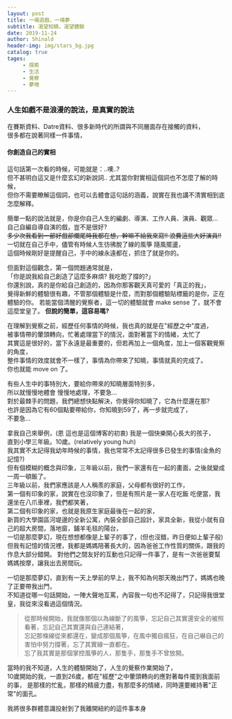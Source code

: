 ```yaml
---
layout: post
title: 一場遊戲，一場夢
subtitle: 渴望知曉，渴望體驗
date: 2019-11-24
author: Shinald
header-img: img/stars_bg.jpg
catalog: true
tages: 
     - 探索
     - 生活
     - 覺察
     - 夢境
---
```



### 人生如戲不是浪漫的說法，是真實的說法  

在賽斯資料、Datre資料、很多新時代的所謂與不同層面存在接觸的資料，  
很多都在說著同樣一件事情，  
#### 你創造自己的實相

這句話第一次看的時候，可能就是：..噢..?  
但不甚明白這又是什麼玄幻的新說詞.. 尤其當你對實相這個詞也不怎麼了解的時候，  
但你不需要瞭解這個詞，也可以去體會這句話的涵義，說實在我也講不清實相到底怎麼解釋。  

簡單一點的說法就是，你是你自己人生的編劇、導演、工作人員、演員、觀眾...  
自己自編自導自演的戲，豈不是很好?  
~~多少次我看到一部好戲卻爛尾時我都在想，幹嘛不給我來寫!! 浪費這些大好演員!!~~  
一切就在自己手中，儘管有時候人生彷彿脫了線的風箏 隨風擺盪，  
這個時候剛好是提醒自己，手中的線永遠都在，抓住了就是你的。  

但面對這個觀念，第一個問題通常就是，  
「你是說我給自己創造了這麼多麻煩? 我吃飽了撐的?」  
你還別說，真的是你給自己創造的，因為你那客觀天真可愛的「真正的我」，  
覺得新鮮的體驗很有趣，不管那個體驗是什麼，而對那個體驗貼標籤的是你，正在體驗的你。
若能當個清醒的覺察者，這一切的體驗就會 make sense 了，就不會這麼堂皇了。
**但說的簡單，這容易嗎?**  

在理解到覺察之前，經歷任何事情的時候，我也真的就是在"經歷之中"度過，  
被事情帶的暈頭轉向，忙著處理當下的情況，面對著當下的情緒，太忙了  
其實這是很好的，當下永遠是最重要的，但若再加上一個角度，加上一個客觀覺察的角度，  
整件事情的效度就會不一樣了，事情為你帶來了知曉，事情就真的完成了。  
你也就能 move on 了。  

有些人生中的事特別大，要給你帶來的知曉層面特別多，  
所以就慢慢地體會 慢慢地處理，不要急...  
對於最棘手的問題，我們總想快點解決，你覺得你知曉了，它為什麼還在那?  
也許是因為它有60個點要帶給你，你知曉到59了，再一步就完成了，  
不要急...  

拿我自己來舉例，(恩 這也是這個博客的初衷)
我是一個快樂開心長大的孩子，  
直到小學三年級。10歲。(relatively young huh)  
我其實不太記得我幼年時候的事情，我也常常不太記得很多已發生的事情(金魚的記憶?)  
但有個模糊的概念與印象，三年級以前，我們一家還有在一起的畫面，之後就變成一周一頓飯了。  
三年級以前，我們家應該是人人稱羨的家庭，父母都有很好的工作，  
第一個有印象的家，說實在也沒印象了，但是有照片是一家人在吃飯 吃便當，我還坐在八爪車裡，我們都笑著，  
第二個有印象的家，也就是我原生家庭最後在一起的家，  
新買的大學園區河堤邊的全新公寓，內裝全部自己設計，家具全新，我從小就有自己的超大房間，落地窗，鋪羊毛毯的陽台，  
一切是那麼夢幻，現在想想都像是上輩子的事了，(但也沒錯，昨日便如上輩子般)  
但我有記憶的情況裡，我都是媽媽陪著長大的，因為爸爸工作性質的關係，跟我的作息大部分錯開。 
對他們之間友好的互動也只記得一件事了，是有一次爸爸要幫媽媽按摩，讓我出去房間玩。  

一切是那麼夢幻，直到有一天上學前的早上，我不知為何那天晚出門了，媽媽也晚了正要帶我出門，  
不知道從哪一句話開始，一陣大聲地互罵，內容我一句也不記得了，只記得我很堂皇，我從來沒看過這個情況。  

>從那時候開始，我就像那個以為線斷了的風箏，忘記自己其實還安全的被照看著，忘記自己其實還與自己連結著，  
忘記那條線從來都還在，變成那個風箏，在風中獨自瘋狂，在自己嚇自己的害怕中努力撐著，忘了其實線一直都在。  
忘了我其實是那個掌控風箏的人，那隻手，那隻手不曾放開。  

當時的我不知道，人生的體驗開始了，人生的覺察作業開始了，  
10歲開始的我，一直到26歲，都在"經歷"之中暈頭轉向的應對著每件擺到我面前的事，
是那樣的忙亂，那樣的精疲力盡，有那麼多的情緒，同時還要維持著"正常"的面孔。


我將很多群體意識投射到了我離開紐約的這件事本身




